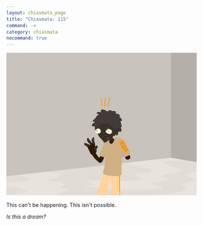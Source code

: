 ```yaml
---
layout: chiasmata_page
title: "Chiasmata: 115"
command: ->
category: chiasmata
nocommand: true
---
```


![115](/chiasmata/images/narrative/114.png)

This can't be happening. This isn't possible.

*Is this a dream?*